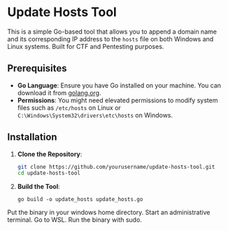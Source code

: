 # Update Hosts Tool

This is a simple Go-based tool that allows you to append a domain name and its corresponding IP address to the `hosts` file on both Windows and Linux systems.
Built for CTF and Pentesting purposes. 

## Prerequisites

- **Go Language**: Ensure you have Go installed on your machine. You can download it from [golang.org](https://golang.org/).
- **Permissions**: You might need elevated permissions to modify system files such as `/etc/hosts` on Linux or `C:\Windows\System32\drivers\etc\hosts` on Windows.

## Installation

1. **Clone the Repository**:
   ```bash
   git clone https://github.com/yourusername/update-hosts-tool.git
   cd update-hosts-tool
   ```
2. **Build the Tool**:
   ```
   go build -o update_hosts update_hosts.go
   ```

Put the binary in your windows home directory. Start an administrative terminal. Go to WSL. Run the binary with sudo.

